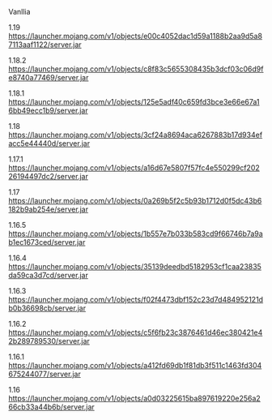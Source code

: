 Vanllia

1.19
https://launcher.mojang.com/v1/objects/e00c4052dac1d59a1188b2aa9d5a87113aaf1122/server.jar

1.18.2
https://launcher.mojang.com/v1/objects/c8f83c5655308435b3dcf03c06d9fe8740a77469/server.jar

1.18.1
https://launcher.mojang.com/v1/objects/125e5adf40c659fd3bce3e66e67a16bb49ecc1b9/server.jar

1.18
https://launcher.mojang.com/v1/objects/3cf24a8694aca6267883b17d934efacc5e44440d/server.jar

1.17.1
https://launcher.mojang.com/v1/objects/a16d67e5807f57fc4e550299cf20226194497dc2/server.jar

1.17
https://launcher.mojang.com/v1/objects/0a269b5f2c5b93b1712d0f5dc43b6182b9ab254e/server.jar

1.16.5
https://launcher.mojang.com/v1/objects/1b557e7b033b583cd9f66746b7a9ab1ec1673ced/server.jar

1.16.4
https://launcher.mojang.com/v1/objects/35139deedbd5182953cf1caa23835da59ca3d7cd/server.jar

1.16.3
https://launcher.mojang.com/v1/objects/f02f4473dbf152c23d7d484952121db0b36698cb/server.jar

1.16.2
https://launcher.mojang.com/v1/objects/c5f6fb23c3876461d46ec380421e42b289789530/server.jar

1.16.1
https://launcher.mojang.com/v1/objects/a412fd69db1f81db3f511c1463fd304675244077/server.jar

1.16
https://launcher.mojang.com/v1/objects/a0d03225615ba897619220e256a266cb33a44b6b/server.jar

